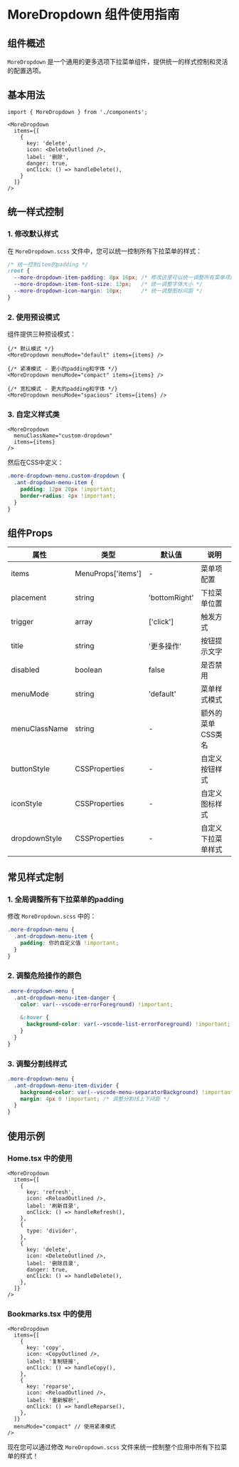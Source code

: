 # MoreDropdown 组件使用指南

## 组件概述

`MoreDropdown` 是一个通用的更多选项下拉菜单组件，提供统一的样式控制和灵活的配置选项。

## 基本用法

```tsx
import { MoreDropdown } from './components';

<MoreDropdown
  items={[
    {
      key: 'delete',
      icon: <DeleteOutlined />,
      label: '删除',
      danger: true,
      onClick: () => handleDelete(),
    }
  ]}
/>
```

## 统一样式控制

### 1. 修改默认样式

在 `MoreDropdown.scss` 文件中，您可以统一控制所有下拉菜单的样式：

```scss
/* 统一控制item的padding */
:root {
  --more-dropdown-item-padding: 8px 16px; /* 修改这里可以统一调整所有菜单项的padding */
  --more-dropdown-item-font-size: 13px;   /* 统一调整字体大小 */
  --more-dropdown-icon-margin: 10px;      /* 统一调整图标间距 */
}
```

### 2. 使用预设模式

组件提供三种预设模式：

```tsx
{/* 默认模式 */}
<MoreDropdown menuMode="default" items={items} />

{/* 紧凑模式 - 更小的padding和字体 */}
<MoreDropdown menuMode="compact" items={items} />

{/* 宽松模式 - 更大的padding和字体 */}
<MoreDropdown menuMode="spacious" items={items} />
```

### 3. 自定义样式类

```tsx
<MoreDropdown 
  menuClassName="custom-dropdown"
  items={items} 
/>
```

然后在CSS中定义：

```scss
.more-dropdown-menu.custom-dropdown {
  .ant-dropdown-menu-item {
    padding: 12px 20px !important;
    border-radius: 4px !important;
  }
}
```

## 组件Props

| 属性 | 类型 | 默认值 | 说明 |
|------|------|--------|------|
| items | MenuProps['items'] | - | 菜单项配置 |
| placement | string | 'bottomRight' | 下拉菜单位置 |
| trigger | array | ['click'] | 触发方式 |
| title | string | '更多操作' | 按钮提示文字 |
| disabled | boolean | false | 是否禁用 |
| menuMode | string | 'default' | 菜单样式模式 |
| menuClassName | string | - | 额外的菜单CSS类名 |
| buttonStyle | CSSProperties | - | 自定义按钮样式 |
| iconStyle | CSSProperties | - | 自定义图标样式 |
| dropdownStyle | CSSProperties | - | 自定义下拉菜单样式 |

## 常见样式定制

### 1. 全局调整所有下拉菜单的padding

修改 `MoreDropdown.scss` 中的：

```scss
.more-dropdown-menu {
  .ant-dropdown-menu-item {
    padding: 你的自定义值 !important;
  }
}
```

### 2. 调整危险操作的颜色

```scss
.more-dropdown-menu {
  .ant-dropdown-menu-item-danger {
    color: var(--vscode-errorForeground) !important;
    
    &:hover {
      background-color: var(--vscode-list-errorForeground) !important;
    }
  }
}
```

### 3. 调整分割线样式

```scss
.more-dropdown-menu {
  .ant-dropdown-menu-item-divider {
    background-color: var(--vscode-menu-separatorBackground) !important;
    margin: 4px 0 !important; /* 调整分割线上下间距 */
  }
}
```

## 使用示例

### Home.tsx 中的使用

```tsx
<MoreDropdown
  items={[
    {
      key: 'refresh',
      icon: <ReloadOutlined />,
      label: '刷新目录',
      onClick: () => handleRefresh(),
    },
    {
      type: 'divider',
    },
    {
      key: 'delete',
      icon: <DeleteOutlined />,
      label: '删除目录',
      danger: true,
      onClick: () => handleDelete(),
    },
  ]}
/>
```

### Bookmarks.tsx 中的使用

```tsx
<MoreDropdown
  items={[
    {
      key: 'copy',
      icon: <CopyOutlined />,
      label: '复制链接',
      onClick: () => handleCopy(),
    },
    {
      key: 'reparse',
      icon: <ReloadOutlined />,
      label: '重新解析',
      onClick: () => handleReparse(),
    },
  ]}
  menuMode="compact" // 使用紧凑模式
/>
```

现在您可以通过修改 `MoreDropdown.scss` 文件来统一控制整个应用中所有下拉菜单的样式！
